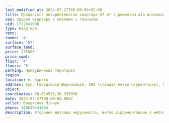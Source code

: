 ```yaml
---
last_modified_at: 2024-07-27T00:00:00+02:00
title: Продається чотирикімнатна квартира 57 м² з ремонтом від власника на Гвардійців-Широнінців
seo: продам квартиру з меблями і технікою
uid: 1722041988
type: Квартира
rent:
rooms: '4'
surface: '57'
surface_land:
price: $35000
price_sqmt:
floor: '4'
floors: '5'
parking: Прибудинкова територія
region:
location: м. Харків
address: вул. Гвардійців-Широнінців, 59А (станція метро Студентська), Салтівський район
object:
coordinates: 50.014579,36.339950
date: 2024-07-27T00:00:00.000Z
seller: Владислав Пінчук
phone: 380639441804
description: Вторинна житлова нерухомість, житло відремонтоване з меблями і технікою, придатне і готове для проживання
---
```

